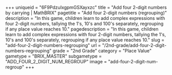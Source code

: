 +++
uniqueid = "6F9PdzuIxgpmGSXayxzc"
title = "Add four 2-digit numbers by carrying | MathBRIX"
pagetitle = "Add four 2-digit numbers (regrouping)"
description = "In this game, children learn to add complex expressions with four 2-digit numbers, tallying the 1's, 10's and 100's separately, regrouping if any place value reaches 10."
pagedescription = "In this game, children learn to add complex expressions with four 2-digit numbers, tallying the 1's, 10's and 100's separately, regrouping if any place value reaches 10."
slug = "add-four-2-digit-numbers-regrouping"
url = "/2nd-grade/add-four-2-digit-numbers-regrouping"
grade = "2nd Grade"
category = "Place Value"
gametype = "BRIX_MASTER"
subgametype = "ADD_FOUR_2_DIGIT_NUM_REGROUP"
image = "add-four-2-digit-num-regroup"
+++